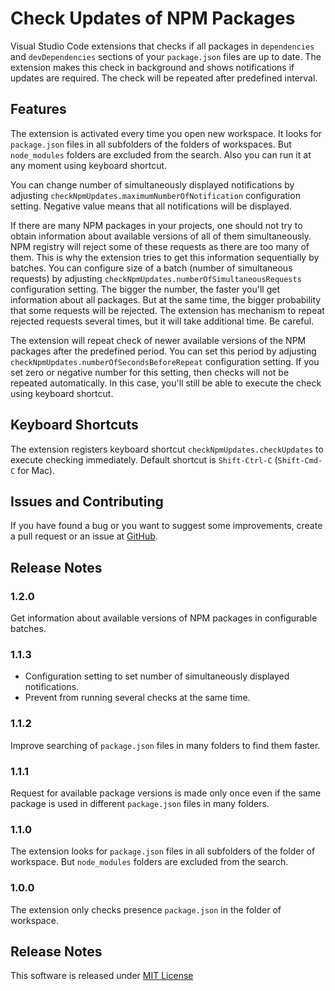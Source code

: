 # Check Updates of NPM Packages

Visual Studio Code extensions that checks if all packages in `dependencies` and `devDependencies` sections of your `package.json` files are up to date. The extension makes this check in background and shows notifications if updates are required. The check will be repeated after predefined interval.

## Features

The extension is activated every time you open new workspace. It looks for `package.json` files in all subfolders of the folders of workspaces. But `node_modules` folders are excluded from the search. Also you can run it at any moment using keyboard shortcut.

You can change number of simultaneously displayed notifications by adjusting `checkNpmUpdates.maximumNumberOfNotification` configuration setting. Negative value means that all notifications will be displayed.

If there are many NPM packages in your projects, one should not try to obtain information about available versions of all of them simultaneously. NPM registry will reject some of these requests as there are too many of them. This is why the extension tries to get this information sequentially by batches. You can configure size of a batch (number of simultaneous requests) by adjusting `checkNpmUpdates.numberOfSimultaneousRequests` configuration setting. The bigger the number, the faster you'll get information about all packages. But at the same time, the bigger probability that some requests will be rejected. The extension has mechanism to repeat rejected requests several times, but it will take additional time. Be careful.

The extension will repeat check of newer available versions of the NPM packages after the predefined period. You can set this period by adjusting `checkNpmUpdates.numberOfSecondsBeforeRepeat` configuration setting. If you set zero or negative number for this setting, then checks will not be repeated automatically. In this case, you'll still be able to execute the check using keyboard shortcut.

## Keyboard Shortcuts

The extension registers keyboard shortcut `checkNpmUpdates.checkUpdates` to execute checking immediately. Default shortcut is `Shift-Ctrl-C` (`Shift-Cmd-C` for Mac).

## Issues and Contributing

If you have found a bug or you want to suggest some improvements, create a pull request or an issue at [GitHub](https://github.com/yakimovim/vscode-check-npm-updates).

## Release Notes

### 1.2.0

Get information about available versions of NPM packages in configurable batches.

### 1.1.3

* Configuration setting to set number of simultaneously displayed notifications.
* Prevent from running several checks at the same time.

### 1.1.2

Improve searching of `package.json` files in many folders to find them faster.

### 1.1.1

Request for available package versions is made only once even if the same package is used in different `package.json` files in many folders.

### 1.1.0

The extension looks for `package.json` files in all subfolders of the folder of workspace. But `node_modules` folders are excluded from the search.

### 1.0.0

The extension only checks presence `package.json` in the folder of workspace.

## Release Notes

This software is released under [MIT License](https://raw.githubusercontent.com/yakimovim/vscode-check-npm-updates/master/LICENSE)